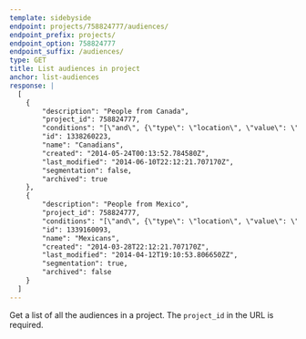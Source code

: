 ```yaml
---
template: sidebyside
endpoint: projects/758824777/audiences/
endpoint_prefix: projects/
endpoint_option: 758824777
endpoint_suffix: /audiences/
type: GET
title: List audiences in project
anchor: list-audiences
response: |
  [
    {
        "description": "People from Canada",
        "project_id": 758824777,
        "conditions": "[\"and\", {\"type\": \"location\", \"value\": \"CA\"}]",
        "id": 1338260223,
        "name": "Canadians",
        "created": "2014-05-24T00:13:52.784580Z",
        "last_modified": "2014-06-10T22:12:21.707170Z",
        "segmentation": false,
        "archived": true
    },
    {
        "description": "People from Mexico",
        "project_id": 758824777,
        "conditions": "[\"and\", {\"type\": \"location\", \"value\": \"MX\"}]",
        "id": 1339160093,
        "name": "Mexicans",
        "created": "2014-03-28T22:12:21.707170Z",
        "last_modified": "2014-04-12T19:10:53.806650ZZ",
        "segmentation": true,
        "archived": false
    }
  ]
---
```


Get a list of all the audiences in a project. The `project_id` in the URL is required.
